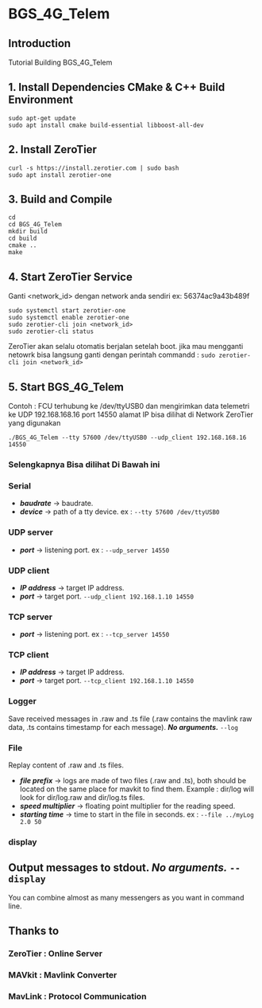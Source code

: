# BGS_4G_Telem

## Introduction
Tutorial Building BGS_4G_Telem

## 1. Install Dependencies CMake & C++ Build Environment

```Shell
sudo apt-get update
sudo apt install cmake build-essential libboost-all-dev
```
## 2. Install ZeroTier

```Shell
curl -s https://install.zerotier.com | sudo bash
sudo apt install zerotier-one
```

## 3. Build and Compile
```shell
cd
cd BGS_4G_Telem
mkdir build
cd build
cmake ..
make
```
## 4. Start ZeroTier Service
Ganti <network_id> dengan network anda sendiri ex: 56374ac9a43b489f
```shell
sudo systemctl start zerotier-one
sudo systemctl enable zerotier-one
sudo zerotier-cli join <network_id>
sudo zerotier-cli status
```
ZeroTier akan selalu otomatis berjalan setelah boot. jika mau mengganti netowrk bisa langsung ganti dengan perintah
commandd : `sudo zerotier-cli join <network_id>`

## 5. Start BGS_4G_Telem
Contoh : FCU terhubung ke /dev/ttyUSB0 dan mengirimkan data telemetri ke UDP 192.168.168.16 port 14550 
alamat IP bisa dilihat di Network ZeroTier yang digunakan 
```Shell
./BGS_4G_Telem --tty 57600 /dev/ttyUSB0 --udp_client 192.168.168.16 14550
```
### Selengkapnya Bisa dilihat Di Bawah ini
### Serial
* ***baudrate*** -> baudrate.
* ***device*** -> path of a tty device.
ex : `--tty 57600 /dev/ttyUSB0`

### UDP server
* ***port*** -> listening port.
ex : `--udp_server 14550`

### UDP client
* ***IP address*** -> target IP address.
* ***port*** -> target port.
`--udp_client 192.168.1.10 14550`

### TCP server
* ***port*** -> listening port.
ex : `--tcp_server 14550`

### TCP client
* ***IP address*** -> target IP address.
* ***port*** -> target port.
`--tcp_client 192.168.1.10 14550`

### Logger
Save received messages in .raw and .ts file (.raw contains the mavlink raw data, .ts contains timestamp for each message).
***No arguments.***
`--log`

### File
Replay content of .raw and .ts files.
* ***file prefix*** -> logs are made of two files (.raw and .ts), both should be located on the same place for mavkit to find them. Example : dir/log will look for dir/log.raw and dir/log.ts files.
* ***speed multiplier*** -> floating point multiplier for the reading speed.
* ***starting time*** -> time to start in the file in seconds.
ex : `--file ../myLog 2.0 50`

### display
Output messages to stdout.
***No arguments.***
`--display`
---
You can combine almost as many messengers as you want in command line.


## Thanks to 
### ZeroTier  : Online Server
### MAVkit    : Mavlink Converter
### MavLink   : Protocol Communication

